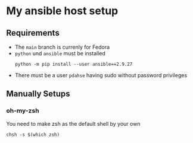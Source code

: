 # My ansible host setup 

## Requirements
- The `main` branch is currenly for Fedora
- `python` und `ansible` must be installed
  ```
  python -m pip install --user ansible==2.9.27
  ```
- There must be a user `pdahse` having sudo without password privileges

## Manually Setups
### oh-my-zsh
You need to make zsh as the default shell by your own
```
chsh -s $(which zsh)
```
